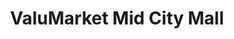 ---
title: "ValuMarket Mid City Mall"
url: /louisville/valumarket-mid-city-mall/
shop: supermarket
---